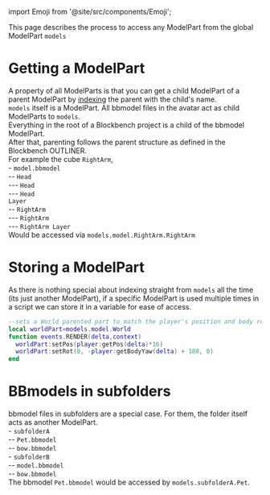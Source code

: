 import Emoji from '@site/src/components/Emoji';

This page describes the process to access any ModelPart from the global ModelPart <code>models</code>

# Getting a ModelPart

A property of all ModelParts is that you can get a child ModelPart of a parent ModelPart by [indexing](../tutorials/Tables#generic-indexing) the parent with the child's name.<br/>
<code>models</code> itself is a ModelPart. All bbmodel files in the avatar act as child ModelParts to <code>models</code>.<br/>
Everything in the root of a Blockbench project is a child of the bbmodel ModelPart.<br/>
After that, parenting follows the parent structure as defined in the Blockbench OUTLINER.<br/>
For example the cube <Emoji icon="blockbench/cube"/> <code>RightArm</code>,<br/>
\-<Emoji icon="file/bbmodel"/> <code>model.bbmodel</code><br/>
\-- <Emoji icon="blockbench/group"/> <code>Head</code><br/>
\--- <Emoji icon="blockbench/cube"/> <code>Head</code><br/>
\--- <Emoji icon="blockbench/cube"/> <code>Head Layer</code><br/>
\-- <Emoji icon="blockbench/group"/> <code>RightArm</code><br/>
\--- <Emoji icon="blockbench/cube"/> <code>RightArm</code><br/>
\--- <Emoji icon="blockbench/cube"/> <code>RightArm Layer</code><br/>
Would be accessed via <code>models.model.RightArm.RightArm</code>

# Storing a ModelPart

As there is nothing special about indexing straight from <code>models</code> all the time (its just another ModelPart), if a specific ModelPart is used multiple times in a script we can store it in a variable for ease of access.

```lua
--sets a World parented part to match the player's position and body rotation
local worldPart=models.model.World
function events.RENDER(delta,context)
  worldPart:setPos(player:getPos(delta)*16)
  worldPart:setRot(0, -player:getBodyYaw(delta) + 180, 0)
end
```

# BBmodels in subfolders

bbmodel files in subfolders are a special case. For them, the folder itself acts as another ModelPart.<br/>
\- <Emoji icon="file/folder"/> <code>subfolderA</code><br/>
\-- <Emoji icon="file/bbmodel"/> <code>Pet.bbmodel</code><br/>
\-- <Emoji icon="file/bbmodel"/> <code>bow.bbmodel</code><br/>
\- <Emoji icon="file/folder"/> <code>subfolderB</code><br/>
\-- <Emoji icon="file/bbmodel"/> <code>model.bbmodel</code><br/>
\-- <Emoji icon="file/bbmodel"/> <code>bow.bbmodel</code><br/>
The bbmodel <Emoji icon="file/bbmodel"/> <code>Pet.bbmodel</code> would be accessed by <code>models.subfolderA.Pet</code>.<br/>
